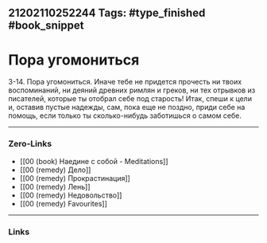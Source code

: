 21202110252244
Tags: #type_finished #book_snippet 
---
# Пора угомониться

 3-14. Пора угомониться. Иначе тебе не придется прочесть ни твоих воспоминаний, ни деяний древних римлян и греков, ни тех отрывков из писателей, которые ты отобрал себе под старость! Итак, спеши к цели и, оставив пустые надежды, сам, пока еще не поздно, приди себе на помощь, если только ты сколько-нибудь заботишься о самом себе. 

---
### Zero-Links
 - [[00 (book) Наедине с собой - Meditations]]
 - [[00 (remedy) Дело]]
 - [[00 (remedy) Прокрастинация]]
 - [[00 (remedy) Лень]]
 - [[00 (remedy) Недовольство]]
 - [[00 (remedy) Favourites]]
---
### Links
